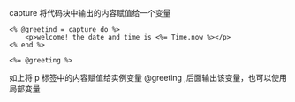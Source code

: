 capture 将代码块中输出的内容赋值给一个变量

```
<% @greetind = capture do %>
	<p>welcome! the date and time is <%= Time.now %></p>
<% end %>

<%= @greeting %>
```

如上将 p 标签中的内容赋值给实例变量 @greeting ,后面输出该变量，也可以使用局部变量
